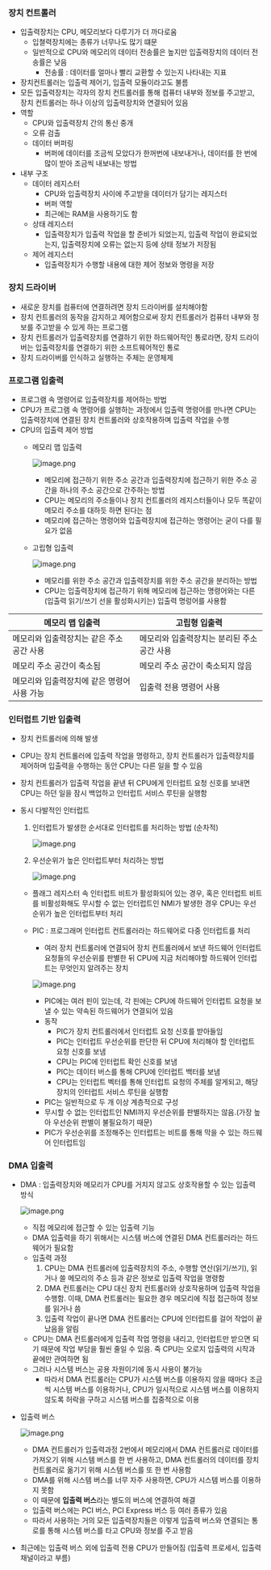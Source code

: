 ### 장치 컨트롤러

- 입출력장치는 CPU, 메모리보다 다루기가 더 까다로움
    - 입쳘력장치에는 종류가 너무나도 많기 떄문
    - 일반적으로 CPU와 메모리의 데이터 전송률은 높지만 입출력장치의 데이터 전송률은 낮음
        - 전송률 : 데이터를 얼마나 빨리 교환할 수 있는지 나타내는 지표
- 장치컨트롤러는 입출력 제어기, 입출력 모듈이라고도 불름
- 모든 입출력장치는 각자의 장치 컨트롤러를 통해 컴퓨터 내부와 정보를 주고받고, 장치 컨트롤러는 하나 이상의 입출력장치와 연결되어 있음
- 역할
    - CPU와 입출력장치 간의 통신 중개
    - 오류 검출
    - 데이터 버퍼링
        - 버퍼에 데이터를 조금씩 모았다가 한꺼번에 내보내거나, 데이터를 한 번에 많이 받아 조금씩 내보내는 방법
- 내부 구조
    - 데이터 레지스터
        - CPU와 입출력장치 사이에 주고받을 데이터가 담기는 레지스터
        - 버퍼 역할
        - 최근에는 RAM을 사용하기도 함
    - 상태 레지스터
        - 입출력장치가 입출력 작업을 할 준비가 되었는지, 입출력 작업이 완료되었는지, 입출력장치에 오류는 없는지 등에 상태 정보가 저장됨
    - 제어 레지스터
        - 입출력장치가 수행할 내용에 대한 제어 정보와 명령을 저장

### 장치 드라이버

- 새로운 장치를 컴퓨터에 연결하려면 장치 드라이버를 설치해야함
- 장치 컨트롤러의 동작을 감지하고 제어함으로써 장치 컨트롤러가 컴퓨터 내부와 정보를 주고받을 수 있게 하는 프로그램
- 장치 컨트롤러가 입출력장치를 연결하기 위한 하드웨어적인 통로라면, 장치 드라이버는 입출력장치를 연결하기 위한 소프트웨어적인 통로
- 장치 드라이버를 인식하고 실행하는 주체는 운영체제

### 프로그램 입출력

- 프로그램 속 명령어로 입출력장치를 제어하는 방법
- CPU가 프로그램 속 명령어를 실행하는 과정에서 입출력 명령어를 만나면 CPU는 입출력장치에 연결된 장치 컨트롤러와 상호작용하며 입출력 작업을 수행
- CPU의 입출력 제어 방법
    - 메모리 맵 입출력

      ![image.png]()

        - 메모리에 접근하기 위한 주소 공간과 입출력장치에 접근하기 위한 주소 공간을 하나의 주소 공간으로 간주하는 방법
        - CPU는 메모리의 주소들이나 장치 컨트롤러의 레지스터들이나 모두 똑같이 메모리 주소를 대하듯 하면 된다는 점
        - 메모리에 접근하는 명령어와 입출력장치에 접근하는 명령어는 굳이 다를 필요가 없음
    - 고립형 입출력

      ![image.png]()

        - 메모리를 위한 주소 공간과 입출력장치를 위한 주소 공간을 분리하는 방법
        - CPU는 입출력장치에 접근하기 위해 메모리에 접근하는 명령어와는 다른(입출력 읽기/쓰기 선을 활성화시키는) 입출력 명렁어를 사용함

| 메모리 맵 입출력 | 고립형 입출력 |
| --- | --- |
| 메모리와 입출력장치는 같은 주소 공간 사용 | 메모리와 입출력장치는 분리된 주소 공간 사용 |
| 메모리 주소 공간이 축소됨 | 메모리 주소 공간이 축소되지 않음 |
| 메모리와 입출력장치에 같은 명령어 사용 가능 | 입출력 전용 명령어 사용 |

### 인터럽트 기반 입출력

- 장치 컨트롤러에 의해 발생
- CPU는 장치 컨트롤러에 입출력 작업을 명령하고, 장치 컨트롤러가 입출력장치를 제어하며 입출력을 수행하는 동안 CPU는 다른 일을 할 수 있음
- 장치 컨트롤러가 입출력 작업을 끝낸 뒤 CPU에게 인터럽트 요청 신호를 보내면 CPU는 하던 일을 잠시 백업하고 인터럽트 서비스 루틴을 실행함
- 동시 다발적인 인터럽트
    1. 인터럽트가 발생한 순서대로 인터럽트를 처리하는 방법 (순차적)

       ![image.png]()

    2. 우선순위가 높은 인터럽트부터 처리하는 방법

       ![image.png]()

    - 플래그 레지스터 속 인터럽트 비트가 활성화되어 있는 경우, 혹은 인터럽트 비트를 비활성화해도 무시할 수 없는 인터럽트인 NMI가 발생한 경우 CPU는 우선순위가 높은 인터럽트부터 처리
    - PIC : 프로그래머 인터럽트 컨트롤러라는 하드웨어로 다중 인터럽트를 처리
        - 여러 장치 컨트롤러에 연결되어 장치 컨트롤러에서 보낸 하드웨어 인터럽트 요청들의 우선순위를 판별한 뒤 CPU에 지금 처리해야할 하드웨어 인터럽트는 무엇인지 알려주는 장치

      ![image.png]()

        - PIC에는 여러 핀이 있는데, 각 핀에는 CPU에 하드웨어 인터럽트 요청을 보낼 수 있는 약속된 하드웨어가 연결되어 있음
        - 동작
            - PIC가 장치 컨트롤러에서 인터럽트 요청 신호를 받아들임
            - PIC는 인터럽트 우선순위를 판단한 뒤 CPU에 처리해야 할 인터럽트 요청 신호를 보냄
            - CPU는 PIC에 인터럽트  확인 신호를 보냄
            - PIC는 데이터 버스를 통해 CPU에 인터럽트 백터를 보냄
            - CPU는 인터럽트 벡터를 통해 인터럽트 요청의 주체를 알게되고, 해당 장치의 인터럽트 서비스 루틴을 실행함
        - PIC는 일반적으로 두 개 이상 계층적으로 구성
        - 무시할 수 없는 인터럽트인 NMI까지 우선순위를 판별하지는 않음.(가장 높아 우선순위 판별이 불필요하기 때문)
        - PIC가 우선순위를 조정해주는 인터럽트는 비트를 통해 막을 수 있는 하드웨어 인터럽트임

### DMA 입출력

- DMA : 입출력장치와 메모리가 CPU를 거치지 않고도 상호작용할 수 있는 입출력 방식

  ![image.png]()

    - 직접 메모리에 접근할 수 있는 입출력 기능
    - DMA 입출력을 하기 위해서는 시스템 버스에 연결된 DMA 컨트롤러라는 하드웨어가 필요함
    - 입출력 과정
        1. CPU는 DMA 컨트롤러에 입출력장치의 주소, 수행할 연산(읽기/쓰기), 읽거나 쓸 메모리의 주소 등과 같은 정보로 입출력 작업을 명령함
        2. DMA 컨트롤러는 CPU 대신 장치 컨트롤러와 상호작용하며 입출력 작업을 수행함. 이때, DMA 컨트롤러는 필요한 경우 메모리에 직접 접근하여 정보를 읽거나 씀
        3. 입출력 작업이 끝나면 DMA 컨트롤러는 CPU에 인터럽트를 걸어 작업이 끝났음을 알림
    - CPU는 DMA 컨트롤러에게 입출력 작업 명령을 내리고, 인터럽트만 받으면 되기 때문에 작업 부담을 훨씬 줄일 수 있음. 죽 CPU는 오로지 입출력의 시작과 끝에만 관여하면 됨
    - 그러나 시스템 버스는 공용 자원이기에 동시 사용이 불가능
        - 따라서 DMA 컨트롤러는 CPU가 시스템 버스를 이용하지 않을 때마다 조금씩 시스템 버스를 이용하거나, CPU가 일시적으로 시스템 버스를 이용하지 않도록 허락을 구하고 시스템 버스를 집중적으로 이용
- 입출력 버스

  ![image.png]()

    - DMA 컨트롤러가 입출력과정 2번에서 메모리에서 DMA 컨트롤러로 데이터를 가져오기 위해 시스템 버스를 한 번 사용하고, DMA 컨트롤러의 데이터를 장치 컨트롤러로 옮기기 위해 시스템 버스를 또 한 번 사용함
    - DMA를 위해 시스템 버스를 너무 자주 사용하면, CPU가 시스템 버스를 이용하지 못함
    - 이 때문에 **입출력 버스**라는 별도의 버스에 연결하여 해결
    - 입출력 버스에는 PCI 버스, PCI Express 버스 등 여러 종류가 있음
    - 따라서 사용하는 거의 모든 입출력장치들은 이렇게 입출력 버스와 연결되는 통로를 통해 시스템 버스를 타고 CPU와 정보를 주고 받음
- 최근에는 입출력 버스 외에 입출력 전용 CPU가 만들어짐 (입출력 프로세서, 입출력 채널이라고 부름)